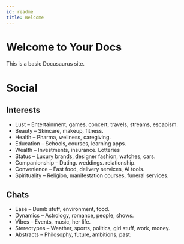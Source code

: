 ```yaml
---
id: readme
title: Welcome
---
```


# Welcome to Your Docs

This is a basic Docusaurus site.

# Social

## Interests
- Lust – Entertainment, games, concert, travels, streams, escapism.
- Beauty – Skincare, makeup, fitness.
- Health – Pharma, wellness, caregiving.
- Education – Schools, courses, learning apps.
- Wealth – Investments, insurance. Lotteries
- Status – Luxury brands, designer fashion, watches, cars.
- Companionship – Dating. weddings. relationship.
- Convenience – Fast food, delivery services, AI tools.
- Spirituality – Religion, manifestation courses, funeral services.

## Chats
- Ease – Dumb stuff, environment, food.
- Dynamics – Astrology, romance, people, shows.
- Vibes – Events, music, her life.
- Stereotypes – Weather, sports, politics, girl stuff, work, money.  
- Abstracts – Philosophy, future, ambitions, past.


